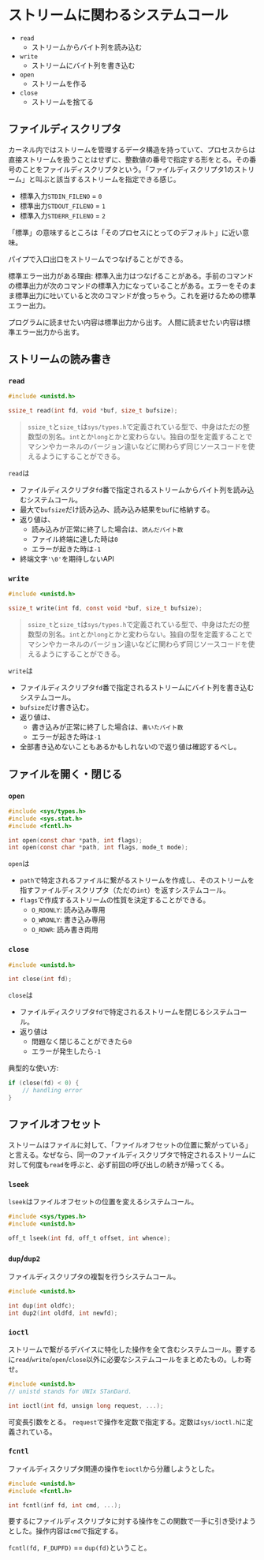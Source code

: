 # ストリームに関わるシステムコール

- `read`
	- ストリームからバイト列を読み込む
- `write`
	- ストリームにバイト列を書き込む
- `open`
	- ストリームを作る
- `close`
	- ストリームを捨てる

## ファイルディスクリプタ
カーネル内ではストリームを管理するデータ構造を持っていて、プロセスからは直接ストリームを扱うことはせずに、整数値の番号で指定する形をとる。その番号のことをファイルディスクリプタという。「ファイルディスクリプタ1のストリーム」と叫ぶと該当するストリームを指定できる感じ。

- 標準入力`STDIN_FILENO` = `0`
- 標準出力`STDOUT_FILENO` = `1`
- 標準入力`STDERR_FILENO` = `2`

「標準」の意味するところは「そのプロセスにとってのデフォルト」に近い意味。

パイプで入口出口をストリームでつなげることができる。

標準エラー出力がある理由: 標準入出力はつなげることがある。手前のコマンドの標準出力が次のコマンドの標準入力になっていることがある。エラーをそのまま標準出力に吐いていると次のコマンドが食っちゃう。これを避けるための標準エラー出力。

プログラムに読ませたい内容は標準出力から出す。
人間に読ませたい内容は標準エラー出力から出す。

## ストリームの読み書き

### `read`

```c
#include <unistd.h>

ssize_t read(int fd, void *buf, size_t bufsize);
```

> `ssize_t`と`size_t`は`sys/types.h`で定義されている型で、中身はただの整数型の別名。`int`とか`long`とかと変わらない。独自の型を定義することでマシンやカーネルのバージョン違いなどに関わらず同じソースコードを使えるようにすることができる。

`read`は

- ファイルディスクリプタ`fd`番で指定されるストリームからバイト列を読み込むシステムコール。
- 最大で`bufsize`だけ読み込み、読み込み結果を`buf`に格納する。
- 返り値は、
	- 読み込みが正常に終了した場合は、`読んだバイト数`
	- ファイル終端に達した時は`0`
	- エラーが起きた時は`-1`
- 終端文字`'\0'`を期待しないAPI

### `write`

```c
#include <unistd.h>

ssize_t write(int fd, const void *buf, size_t bufsize);
```

> `ssize_t`と`size_t`は`sys/types.h`で定義されている型で、中身はただの整数型の別名。`int`とか`long`とかと変わらない。独自の型を定義することでマシンやカーネルのバージョン違いなどに関わらず同じソースコードを使えるようにすることができる。

`write`は

- ファイルディスクリプタ`fd`番で指定されるストリームにバイト列を書き込むシステムコール。
- `bufsize`だけ書き込む。
- 返り値は、
	- 書き込みが正常に終了した場合は、`書いたバイト数`
	- エラーが起きた時は`-1`
- 全部書き込めないこともあるかもしれないので返り値は確認するべし。

## ファイルを開く・閉じる
### `open`

```c
#include <sys/types.h>
#include <sys.stat.h>
#include <fcntl.h>

int open(const char *path, int flags);
int open(const char *path, int flags, mode_t mode);
```

`open`は

- `path`で特定されるファイルに繋がるストリームを作成し、そのストリームを指すファイルディスクリプタ（ただの`int`）を返すシステムコール。
- `flags`で作成するストリームの性質を決定することができる。
	- `O_RDONLY`: 読み込み専用
	- `O_WRONLY`: 書き込み専用
	- `O_RDWR`: 読み書き両用


### `close`

```c
#include <unistd.h>

int close(int fd);
```

`close`は

- ファイルディスクリプタ`fd`で特定されるストリームを閉じるシステムコール。
- 返り値は	
	- 問題なく閉じることができたら`0`
	- エラーが発生したら`-1`

典型的な使い方: 

```c
if (close(fd) < 0) {
	// handling error
}
```

## ファイルオフセット
ストリームはファイルに対して、「ファイルオフセットの位置に繋がっている」と言える。なぜなら、同一のファイルディスクリプタで特定されるストリームに対して何度も`read`を呼ぶと、必ず前回の呼び出しの続きが帰ってくる。


### `lseek`
`lseek`はファイルオフセットの位置を変えるシステムコール。

```c
#include <sys/types.h>
#include <unistd.h>

off_t lseek(int fd, off_t offset, int whence);
```

### `dup`/`dup2`
ファイルディスクリプタの複製を行うシステムコール。

```c
#include <unistd.h>

int dup(int oldfc);
int dup2(int oldfd, int newfd);
```

### `ioctl`
ストリームで繋がるデバイスに特化した操作を全て含むシステムコール。要するに`read`/`write`/`open`/`close`以外に必要なシステムコールをまとめたもの。しわ寄せ。

```c
#include <unistd.h>
// unistd stands for UNIx STanDard.

int ioctl(int fd, unsign long request, ...);
```

可変長引数をとる。
`request`で操作を定数で指定する。定数は`sys/ioctl.h`に定義されている。

### `fcntl`
ファイルディスクリプタ関連の操作を`ioctl`から分離しようとした。

```c
#include <unistd.h>
#include <fcntl.h>

int fcntl(inf fd, int cmd, ...);
```

要するにファイルディスクリプタに対する操作をこの関数で一手に引き受けようとした。操作内容は`cmd`で指定する。

`fcntl(fd, F_DUPFD)` == `dup(fd)`ということ。